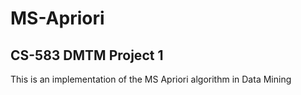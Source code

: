 # MS-Apriori
## CS-583 DMTM Project 1
This is an implementation of the MS Apriori algorithm in Data Mining
